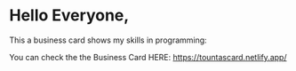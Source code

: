 # Hello Everyone,

This a business card shows my skills in programming:

You can check the the Business Card HERE: https://tountascard.netlify.app/
